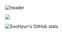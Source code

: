 ![header](https://capsule-render.vercel.app/api?type=waving&text=Soo%Lee&fontColor=d6ace6&fontSize=40)

<img src="https://img.shields.io/badge/Instagram?style=for-the-badge&logo=instagram&logoColor=black">

![SooHyun's GitHub stats](https://github-readme-stats.vercel.app/api?username=soolee97&show_icons=true&theme=dark)
